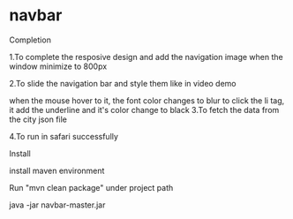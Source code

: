 # navbar
Completion

1.To complete the resposive design and add the navigation image when the window minimize to 800px

2.To slide the navigation bar and style them like in video demo

when the mouse hover to it, the font color changes to blur
to click the li tag, it add the underline and it's color change to black
3.To fetch the data from the city json file

4.To run in safari successfully

Install

install maven environment

Run "mvn clean package" under project path

java -jar navbar-master.jar
